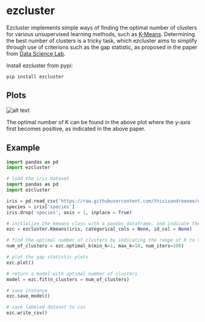 # ezcluster
Ezcluster implements simple ways of finding the optimal number of clusters for various unsupervised learning methods, such as [K-Means](http://scikit-learn.org/stable/modules/generated/sklearn.cluster.KMeans.html). Determining the best number of clusters is a tricky task, which ezcluster aims to simplify through use of criterions such as the gap statistic, as proposed in the paper from [Data Science Lab](https://datasciencelab.wordpress.com/2013/12/27/finding-the-k-in-k-means-clustering/).

Install ezcluster from pypi:
```
pip install ezcluster
```

## Plots
![alt text](https://github.com/thisisandreeeee/ezcluster/blob/master/gaps_with_error.png "Optimal K")

The optimal number of K can be found in the above plot where the y-axis first becomes positive, as indicated in the above paper.

## Example
```python
import pandas as pd
import ezcluster

# load the iris dataset
import pandas as pd
import ezcluster

iris = pd.read_csv('https://raw.githubusercontent.com/thisisandreeeee/ezcluster/master/iris.csv')
species = iris['species']
iris.drop('species', axis = 1, inplace = True)

# initialize the kmeans class with a pandas dataframe, and indicate the categorical or id columns
ezc = ezcluster.Kmeans(iris, categorical_cols = None, id_col = None)

# find the optimal number of clusters by indicating the range of K to try
num_of_clusters = ezc.optimal_k(min_k=1, max_k=10, num_iters=100)

# plot the gap statistic plots
ezc.plot()

# return a model with optimal number of clusters
model = ezc.fit(n_clusters = num_of_clusters)

# save instance
ezc.save_model()

# save labeled dataset to csv
ezc.write_csv()
```
